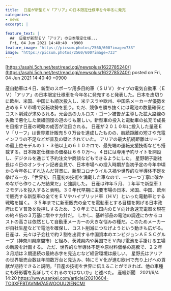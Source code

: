 ```yaml
---
title:  日産が新型ＥＶ「アリア」の日本限定仕様車を今年冬に発売  
categories:
- news
excerpt: |
  
feature_text: |
  ##  日産が新型ＥＶ「アリア」の日本限定仕様...
  Fri, 04 Jun 2021 14:40:40  +0900
feature_image: "https://picsum.photos/2560/600?image=733"
image: "https://picsum.photos/2560/600?image=733"
---
```


[https://asahi.5ch.net/test/read.cgi/newsplus/1622785240/](https://asahi.5ch.net/test/read.cgi/newsplus/1622785240/)
posted on Fri, 04 Jun 2021 14:40:40  +0900

<!--more-->

産自動車は４日、新型のスポーツ用多目的車（ＳＵＶ）タイプの電気自動車（ＥＶ）「アリア」の日本限定仕様車を今年冬に発売すると発表した。日本を皮切りに欧州、米国、中国にも順次投入し、米テスラや欧州、中国系メーカーが優勢を占めるＥＶ市場で反転攻勢を狙う。ただ、競争を勝ち抜くには電池の数量確保とコスト削減が求められる。元会長のカルロス・ゴーン被告が主導した拡大路線の失敗で悪化した業績回復の道のりも厳しい。新型車の投入と電動車の拡充で成長を目指す日産の戦略の成否が注目される。 日産が２０１０年に投入した量産ＥＶ「リーフ」は世界累計販売５０万台を達成したものの、航続距離の短さや充電インフラの不足などが普及の壁とされていた。 アリアの最大航続距離はリーフの最上位モデルの１・３倍以上の６１０キロで、最先端の運転支援技術なども搭載する。日本限定仕様車の価格は６６０万〜。４日には専用予約サイトを開設し、デジタルを通じて予約注文や商談などもできるようにした。 星野朝子副社長は４日のオンライン記者会見で、日本市場への投入時期が当初予定の今年中頃から今年冬にずれ込んだ背景に、新型コロナウイルス禍や世界的な半導体不足を挙げる一方、「世界初、日産初の技術を満載した車なので、一つ一つ丁寧に確かめながら作りこんだ結果だ」と強調した。 日産は昨年５月、１年半で新型車１２モデルを投入すると表明。３０年代早期に主要市場の日本、米国、中国、欧州で販売する新型車の全てをＥＶやハイブリッド車（ＨＶ）といった電動車とする戦略を描く。 ３５年までに新車販売の全てを電動車とする目標を掲げる日本政府はＥＶ普及を後押しするため、３０年までに国内のＥＶ向け急速充電器を現在の約４倍の３万基に増やす方針だ。 しかし、基幹部品の電池の調達にかかるコストの高さは依然として自動車メーカーの大きな悩みの種だ。このためメーカーが自社生産などで電池を確保し、コスト削減につなげようという動きも広がる。 日産は、元々は子会社で約２割を出資する中国資本のエンビジョンＡＥＳＣグループ（神奈川県座間市）と組み、茨城県内や英国でＥＶ向け電池を手掛ける工場の新設を計画する。 ただ、世界的な半導体不足や原材料価格の高騰で、２２年３月期は３期連続の最終赤字を見込むなど経営環境は厳しい。 星野氏はアリアの世界販売台数は年間数万台と見込み、特にＥＶ化が進む欧州で売り上げへの貢献が期待できると説明。「日産の技術を世界に伝えることができれば、他の車種にも好影響を及ぼしてくれるのではないか」と述べた。 産経新聞　2021/6/4 14:20 https://www.sankei.com/article/20210604-TO3XFFBTAVNM7A5WOOUU2IENCM/
